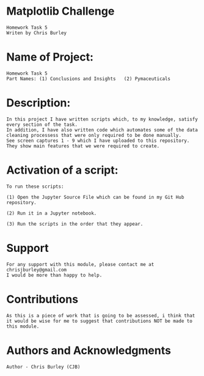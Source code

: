 # Matplotlib Challenge

    Homework Task 5
    Writen by Chris Burley

# Name of Project:

    Homework Task 5
    Part Names: (1) Conclusions and Insights   (2) Pymaceuticals

# Description:

	In this project I have written scripts which, to my knowledge, satisfy every section of the task. 
	In addition, I have also written code which automates some of the data cleaning processess that were only required to be done manually.
	See screen captures 1 - 9 which I have uploaded to this repository. They show main features that we were required to create.

# Activation of a script:

	To run these scripts: 

	(1) Open the Jupyter Source File which can be found in my Git Hub repository.

	(2) Run it in a Jupyter notebook.
    
	(3) Run the scripts in the order that they appear.
    
    
# Support

    For any support with this module, please contact me at chrisjburley@gmail.com
    I would be more than happy to help.

# Contributions

    As this is a piece of work that is going to be assessed, i think that it would be wise for me to suggest that contributions NOT be made to this module.

# Authors and Acknowledgments

    Author - Chris Burley (CJB)

